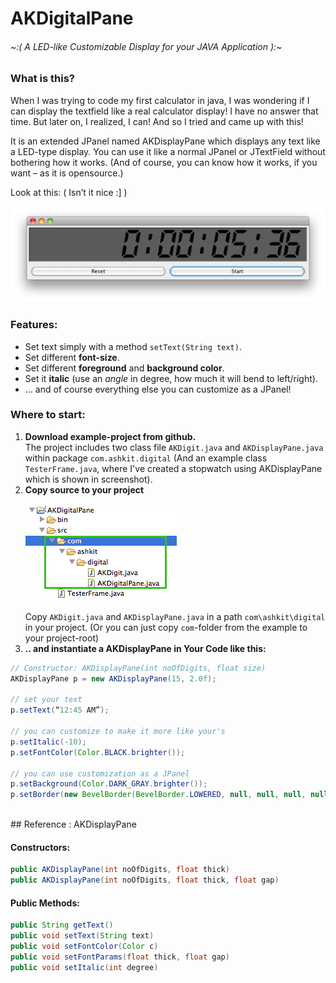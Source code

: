 AKDigitalPane
=============
###### ~:( A LED-like Customizable Display for your JAVA Application ):~


### What is this?
When I was trying to code my first calculator in java, I was wondering if I can display the textfield like a real calculator display! I have no answer that time. But later on, I realized, I can! And so I tried and came up with this!

It is an extended JPanel named AKDisplayPane which displays any text like a LED-type display. You can use it like a normal JPanel or JTextField without bothering how it works. (And of course, you can know how it works, if you want – as it is opensource.)

Look at this: ( Isn’t it nice :] )

![AKDigitalPane on Action](./AKDisplayPane.png)

### Features:

* Set text simply with a method `setText(String text)`.
* Set different **font-size**.
* Set different **foreground** and **background color**.
* Set it **italic** (use an *angle* in degree, how much it will bend to left/right).
* … and of course everything else you can customize as a JPanel!

### Where to start:

1. **Download example-project from github.**<br/>
The project includes two class file `AKDigit.java` and `AKDisplayPane.java` within package `com.ashkit.digital`
(And an example class `TesterFrame.java`, where I've created a stopwatch using AKDisplayPane which is shown in screenshot).
2. **Copy source to your project**<br/><br/>
![Package Source](./PackageStructure.png)<br/><br/>
Copy `AKDigit.java` and `AKDisplayPane.java` in a path `com\ashkit\digital` in your project.
(Or you can just copy `com`-folder from the example to your project-root)
3. **.. and instantiate a AKDisplayPane in Your Code like this:**<br/>

``` java
// Constructor: AKDisplayPane(int noOfDigits, float size)
AKDisplayPane p = new AKDisplayPane(15, 2.0f);
 
// set your text
p.setText(“12:45 AM”);
 
// you can customize to make it more like your's
p.setItalic(-10);
p.setFontColor(Color.BLACK.brighter());
 
// you can use customization as a JPanel
p.setBackground(Color.DARK_GRAY.brighter());
p.setBorder(new BevelBorder(BevelBorder.LOWERED, null, null, null, null));
```

<br/>
## Reference : AKDisplayPane

#### Constructors:
``` java
public AKDisplayPane(int noOfDigits, float thick)
public AKDisplayPane(int noOfDigits, float thick, float gap)
```

#### Public Methods:
``` java
public String getText()
public void setText(String text)
public void setFontColor(Color c)
public void setFontParams(float thick, float gap)
public void setItalic(int degree)
```